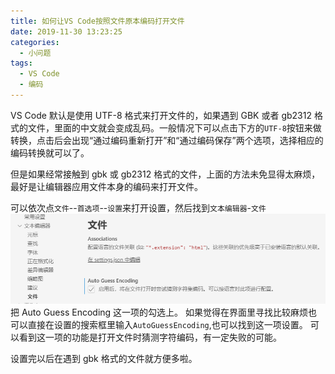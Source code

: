 ```yaml
---
title: 如何让VS Code按照文件原本编码打开文件
date: 2019-11-30 13:23:25
categories:
  - 小问题
tags:
  - VS Code
  - 编码
---
```


VS Code 默认是使用 UTF-8 格式来打开文件的，如果遇到 GBK 或者 gb2312 格式的文件，里面的中文就会变成乱码。一般情况下可以点击下方的`UTF-8`按钮来做转换，点击后会出现“通过编码重新打开”和“通过编码保存”两个选项，选择相应的编码转换就可以了。

但是如果经常接触到 gbk 或 gb2312 格式的文件，上面的方法未免显得太麻烦，最好是让编辑器应用文件本身的编码来打开文件。

可以依次点`文件`--`首选项`--`设置`来打开设置，然后找到`文本编辑器`-`文件`
![](VS-Code-encoding/1.png)
把 Auto Guess Encoding 这一项的勾选上。
如果觉得在界面里寻找比较麻烦也可以直接在设置的搜索框里输入`AutoGuessEncoding`,也可以找到这一项设置。
可以看到这一项的功能是打开文件时猜测字符编码，有一定失败的可能。

设置完以后在遇到 gbk 格式的文件就方便多啦。
